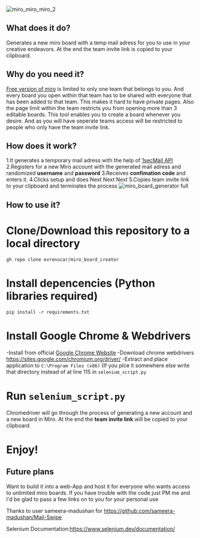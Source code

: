 ![miro_miro_miro_2](https://user-images.githubusercontent.com/34896403/151656629-fc7d2592-ef6a-45cb-9ecf-85522709ca70.png)


## What does it do?
Generates a new miro board with a temp mail adress for you to use in your creative endeavors. At the end the team invite link is copied to your clipboard.

## Why do you need it?
[Free version of miro](https://miro.com/pricing/) is limited to only one team that belongs to you. And every board you open within that team has to be shared with everyone that has been added to that team. This makes it hard to have private pages. Also the page limit within the team restricts you from opening more than 3 editable boards.
This tool enables you to create a board whenever you desire. And as you will have seperate teams access will be restricted to people who only have the team invite link.




## How does it work?
1.It generates a temporary mail adress with the help of [1secMail API](https://www.1secmail.com/api/)
2.Registers for a new Miro account with the generated mail adress and randomized **username** and **password**
3.Receives **confimation code** and enters it.
4.Clicks setup and does Next Next Next
5.Copies team invite link to your clipboard and terminates the process
![miro_board_generator full](https://user-images.githubusercontent.com/34896403/151537904-6623d0ca-d08c-4386-a2f1-528e4c2e6542.gif)


## How to use it?
# Clone/Download this repository to a local directory
`gh repo clone evrenucar/miro_board_creator`

# Install depencencies (Python libraries required)
`pip install -r requirements.txt`

# Install Google Chrome & Webdrivers
-Install from official [Google Chrome Website](https://www.google.com/intl/tr_tr/chrome/)
-Download chrome webdrivers https://sites.google.com/chromium.org/driver/
-Extract and place application to `C:\Program Files (x86)` (If you plce it somewhere else write that directory instead of <!--PATH = "C:\Program Files (x86)\chromedriver.exe" --> at line 115 in `selenium_script.py`

# Run `selenium_script.py`
Chromedriver will go through the process of generating a new account and a new board in Miro. At the end the **team invite link** will be copied to your clipboard

# Enjoy!

## Future plans
Want to build it into a web-App and host it for everyone who wants access to unlimited miro boards. If you have trouble with the code just PM me and I'd be glad to pass a few links on to you for your personal use

Thanks to user sameera-madushan for https://github.com/sameera-madushan/Mail-Swipe

Selenium Documentation:https://www.selenium.dev/documentation/
